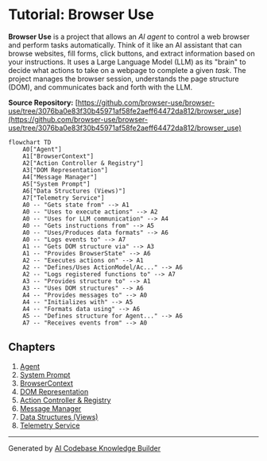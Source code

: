 # Tutorial: Browser Use

**Browser Use** is a project that allows an *AI agent* to control a web browser and perform tasks automatically.
Think of it like an AI assistant that can browse websites, fill forms, click buttons, and extract information based on your instructions. It uses a Large Language Model (LLM) as its "brain" to decide what actions to take on a webpage to complete a given *task*. The project manages the browser session, understands the page structure (DOM), and communicates back and forth with the LLM.


**Source Repository:** [https://github.com/browser-use/browser-use/tree/3076ba0e83f30b45971af58fe2aeff64472da812/browser_use](https://github.com/browser-use/browser-use/tree/3076ba0e83f30b45971af58fe2aeff64472da812/browser_use)

```mermaid
flowchart TD
    A0["Agent"]
    A1["BrowserContext"]
    A2["Action Controller & Registry"]
    A3["DOM Representation"]
    A4["Message Manager"]
    A5["System Prompt"]
    A6["Data Structures (Views)"]
    A7["Telemetry Service"]
    A0 -- "Gets state from" --> A1
    A0 -- "Uses to execute actions" --> A2
    A0 -- "Uses for LLM communication" --> A4
    A0 -- "Gets instructions from" --> A5
    A0 -- "Uses/Produces data formats" --> A6
    A0 -- "Logs events to" --> A7
    A1 -- "Gets DOM structure via" --> A3
    A1 -- "Provides BrowserState" --> A6
    A2 -- "Executes actions on" --> A1
    A2 -- "Defines/Uses ActionModel/Ac..." --> A6
    A2 -- "Logs registered functions to" --> A7
    A3 -- "Provides structure to" --> A1
    A3 -- "Uses DOM structures" --> A6
    A4 -- "Provides messages to" --> A0
    A4 -- "Initializes with" --> A5
    A4 -- "Formats data using" --> A6
    A5 -- "Defines structure for Agent..." --> A6
    A7 -- "Receives events from" --> A0
```

## Chapters

1. [Agent](01_agent.md)
2. [System Prompt](02_system_prompt.md)
3. [BrowserContext](03_browsercontext.md)
4. [DOM Representation](04_dom_representation.md)
5. [Action Controller & Registry](05_action_controller___registry.md)
6. [Message Manager](06_message_manager.md)
7. [Data Structures (Views)](07_data_structures__views_.md)
8. [Telemetry Service](08_telemetry_service.md)


---

Generated by [AI Codebase Knowledge Builder](https://github.com/The-Pocket/Tutorial-Codebase-Knowledge)
